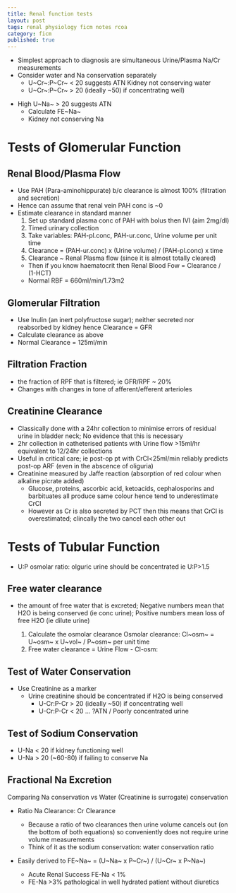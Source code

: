 ```yaml
---
title: Renal function tests
layout: post
tags: renal physiology ficm notes rcoa
category: ficm
published: true
---
```


* Simplest approach to diagnosis are simultaneous Urine/Plasma Na/Cr measurements
* Consider water and Na conservation separately
    * U~Cr~:P~Cr~ < 20 suggests ATN Kidney not conserving water
    * U~Cr~:P~Cr~ > 20 (ideally ~50) if concentrating well)

- High U~Na~ > 20 suggests ATN
    - Calculate FE~Na~
    - Kidney not conserving Na

# Tests of Glomerular Function

## Renal Blood/Plasma Flow

* Use PAH (Para-aminohippurate) b/c clearance is almost 100% (filtration and secretion)
* Hence can assume that renal vein PAH conc is ~0
* Estimate clearance in standard manner
    1. Set up standard plasma conc of PAH with bolus then IVI (aim 2mg/dl)
    2. Timed urinary collection
    3. Take variables: PAH-pl.conc, PAH-ur.conc, Urine volume per unit time
    4. Clearance = (PAH-ur.conc) x (Urine volume) / (PAH-pl.conc) x time
    5. Clearance ~ Renal Plasma flow (since it is almost totally cleared)
    * Then if you know haematocrit then Renal Blood Fow = Clearance / (1-HCT)
    * Normal RBF = 660ml/min/1.73m2

## Glomerular Filtration

* Use Inulin (an inert polyfructose sugar); neither secreted nor reabsorbed by kidney hence Clearance = GFR
* Calculate clearance as above
* Normal Clearance = 125ml/min

## Filtration Fraction

* the fraction of RPF that is filtered; ie GFR/RPF ~ 20%
* Changes with changes in tone of afferent/efferent arterioles

## Creatinine Clearance

* Classically done with a 24hr collection to minimise errors of residual urine in bladder neck; No evidence that this is necessary
* 2hr collection in catheterised patients with Urine flow >15ml/hr equivalent to 12/24hr collections
* Useful in critical care; ie post-op pt with CrCl<25ml/min reliably predicts post-op ARF (even in the abscence of oliguria)
* Creatinine measured by Jaffe reaction (absorption of red colour when alkaline picrate added)
    * Glucose, proteins, ascorbic acid, ketoacids, cephalosporins and barbituates all produce same colour hence tend to underestimate CrCl
    * However as Cr is also secreted by PCT then this means that CrCl is overestimated; clincally the two cancel each other out

# Tests of Tubular Function

* U:P osmolar ratio: olguric urine should be concentrated ie U:P>1.5

## Free water clearance

* the amount of free water that is excreted; Negative numbers mean that H2O is being conserved (ie conc urine); Positive numbers mean loss of free H2O (ie dilute urine)

    1. Calculate the osmolar clearance
        Osmolar clearance: Cl~osm~ = U~osm~ x U~vol~ / P~osm~ per unit time
    2. Free water clearance = Urine Flow - Cl-osm:

## Test of Water Conservation

* Use Creatinine as a marker
    * Urine creatinine should be concentrated if H2O is being conserved
        * U-Cr:P-Cr > 20 (ideally ~50) if concentrating well
        * U-Cr:P-Cr < 20 ... ?ATN / Poorly concentrated urine

## Test of Sodium Conservation

* U-Na < 20 if kidney functioning well
* U-Na > 20 (~60-80) if failing to conserve Na

## Fractional Na Excretion

Comparing Na conservation vs Water (Creatinine is surrogate) conservation

* Ratio Na Clearance: Cr Clearance
    - Because a ratio of two clearances then urine volume cancels out (on the bottom of both equations) so conveniently does not require urine volume measurements
    - Think of it as the sodium conservation: water conservation ratio

* Easily derived to FE~Na~ = (U~Na~ x P~Cr~) / (U~Cr~ x P~Na~)
    * Acute Renal Success FE-Na < 1%
    * FE-Na >3% pathological in well hydrated patient without diuretics